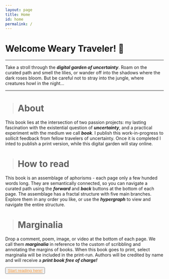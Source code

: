 ```yaml
---
layout: page
title: Home
id: home
permalink: /
---
```


# Welcome Weary Traveler! 🌱

<hr>

Take a stroll through the ***digital garden of uncertainty***. Roam on the curated path and smell the lilies, or wander off into the shadows where the dark roses bloom. But be careful not to stray into the jungle, where creatures howl in the night...

<hr>

> # About
This book lies at the intersection of two passion projects: my lasting fascination with the existential question of ***uncertainty***, and a practical experiment with the medium we call ***book***. I publish this work-in-progress to sollicit feedback from fellow travelers of uncertainty. Once it is completed I inted to publish a print version, while this digital garden will stay online.

> # How to read 
This book is an assemblage of aphorisms - each page only a few hunded words long. They are semantically connected, so you can navigate a curated path using the ***forward*** and ***back*** buttons at the bottom of each page. The assemblage has a fractal structure with five main branches. Explore them in any order you like, or use the ***hypergraph*** to view and navigate the entire structure. 

> # Marginalia
Drop a comment, poem, image, or video at the bottom of each page. We call them ***marginalia*** in reference to the custom of scribbling and annotating the margins of books. When this book goes to print, select marginalia will be included in the print-run. Authors will be credited by name and will receive a ***print book free of charge!***

<button type="button"><a href="/origin-story" style="color: #f5993d">Start reading here!</a></button>

<style>
  .wrapper {
    max-width: 46em;
  }
</style>

